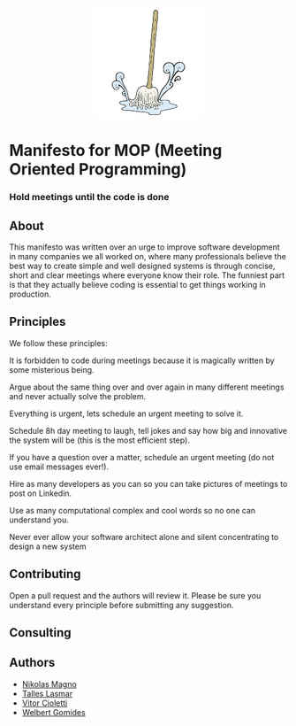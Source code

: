 <p align="center">
    <a href="#fluentscheduler">
        <img alt="logo" src="https://github.com/VitorCioletti/MOP/blob/master/icon.png?raw=true">
    </a>
</p>

# Manifesto for MOP (Meeting Oriented Programming)

### Hold meetings until the code is done

## About

This manifesto was written over an urge to improve software development in many companies we all worked on, where many professionals believe the best way to create simple and well designed systems is through concise, short and clear meetings where everyone know their role. The funniest part is that they actually believe coding is essential to get things working in production.

## Principles

We follow these principles:

It is forbidden to code during meetings because 
it is magically written by some misterious being.

Argue about the same thing over and over again in many 
different meetings and never actually solve the problem.

Everything is urgent, lets schedule 
an urgent meeting to solve it.

Schedule 8h day meeting to laugh, tell jokes and say 
how big and innovative the system will be (this is the most efficient step).

If you have a question over a matter, schedule 
an urgent meeting (do not use email messages ever!).

Hire as many developers as you can so you 
can take pictures of meetings to post on Linkedin.

Use as many computational complex 
and cool words so no one can understand you.

Never ever allow your software architect 
alone and silent concentrating to design a new system

## Contributing

Open a pull request and the authors will review it. Please be sure you understand every principle before submitting any suggestion.

## Consulting

## Authors

* [Nikolas Magno]()
* [Talles Lasmar]()
* [Vitor Cioletti]()
* [Welbert Gomides]()

